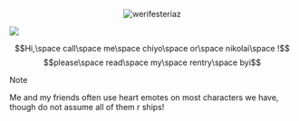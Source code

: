 <p align="center"> <img src="https://komarev.com/ghpvc/?username=werifesteriaz&label=%3C%F0%9D%9F%91&color=8eced4&style=flat" alt="werifesteriaz" /> </p>

![](https://files.catbox.moe/xsqs99.png)

$$Hi,\space call\space me\space chiyo\space or\space nikolai\space !$$
$$please\space read\space my\space rentry\space byi$$

> [!NOTE]
> Me and my friends often use heart emotes on most characters we have, though do not assume all of them r ships! 
